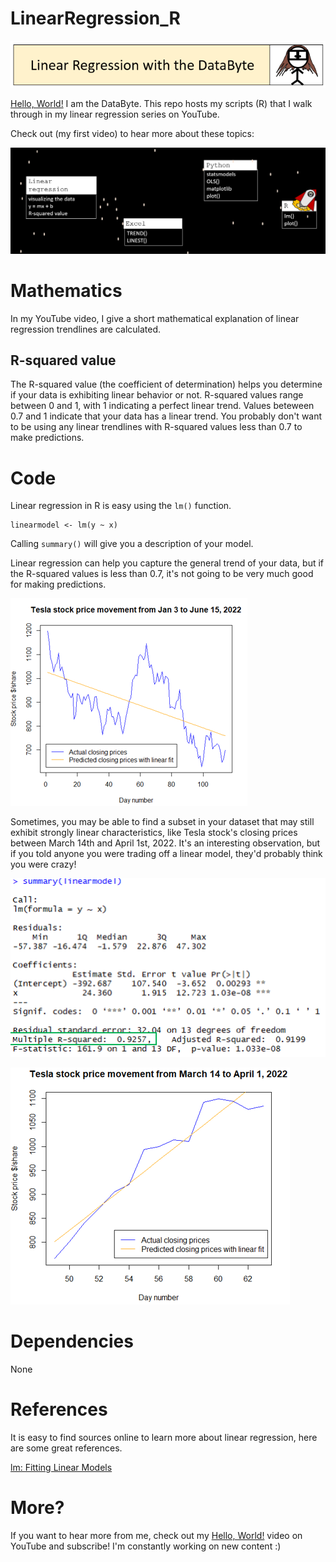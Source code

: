 # LinearRegression_R

![Header](Images/Header_LinearRegression.PNG)

[Hello, World!](https://www.youtube.com/watch?v=MrEkwt-wZ5w) I am the DataByte. This repo hosts my scripts (R) that I walk through in my linear regression series on YouTube. 

Check out (my first video) to hear more about these topics:

![Overview](Images/Overview.PNG)

# Mathematics

In my YouTube video, I give a short mathematical explanation of linear regression trendlines are calculated.

## R-squared value 

The R-squared value (the coefficient of determination) helps you determine if your data is exhibiting linear behavior or not. R-squared values range between 0 and 1, with 1 indicating a perfect linear trend. Values beteween 0.7 and 1 indicate that your data has a linear trend. You probably don't want to be using any linear trendlines with R-squared values less than 0.7 to make predictions. 

# Code

Linear regression in R is easy using the `lm()` function.

```
linearmodel <- lm(y ~ x)
```

Calling `summary()` will give you a description of your model. 
 
Linear regression can help you capture the general trend of your data, but if the R-squared values is less than 0.7, it's not going to be very much good for making predictions.

![Graph_2022_YTD](Images/R_Graph_TSLA_2022_YTD.PNG) 

Sometimes, you may be able to find a subset in your dataset that may still exhibit strongly linear characteristics, like Tesla stock's closing prices between March 14th and April 1st, 2022. It's an interesting observation, but if you told anyone you were trading off a linear model, they'd probably think you were crazy! 

![LM_Summary](Images/R_Graph_LM_summary.PNG)

![Graph_2022_YTD](Images/R_Graph_TSLA_2022_subset.png) 

# Dependencies

None

# References

It is easy to find sources online to learn more about linear regression, here are some great references. 

[lm: Fitting Linear Models](https://www.rdocumentation.org/packages/stats/versions/3.6.2/topics/lm)

# More?
If you want to hear more from me, check out my [Hello, World!](https://www.youtube.com/watch?v=MrEkwt-wZ5w) video on YouTube and subscribe! I'm constantly working on new content :) 
